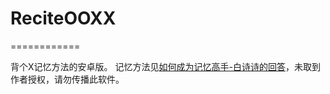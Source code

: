 # ReciteOOXX
============

背个X记忆方法的安卓版。
记忆方法见[如何成为记忆高手-白诗诗的回答](https://www.zhihu.com/question/27371173/answer/152263546)，未取到作者授权，请勿传播此软件。
